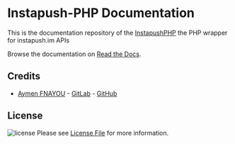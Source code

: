 # Instapush-PHP Documentation

This is the documentation repository of the [InstapushPHP][link-instapushphp] the PHP wrapper for instapush.im APIs

Browse the documentation on [Read the Docs][link-readthedoc].

## Credits

- [Aymen FNAYOU][link-author] - [GitLab][link-author-gitlab] - [GitHub][link-author-github]

## License

![license](https://img.shields.io/badge/license-MIT-lightgrey.svg) Please see [License File](LICENSE.md) for more information.

[link-author]: https://aymen-fnayou.com
[link-author-gitlab]: https://gitlab.com/fnayou
[link-author-github]: https://github.com/fnayou
[link-instapushphp]: https://github.com/fnayou/instapush-php
[link-readthedoc]: http://instapush-php.readthedocs.io
